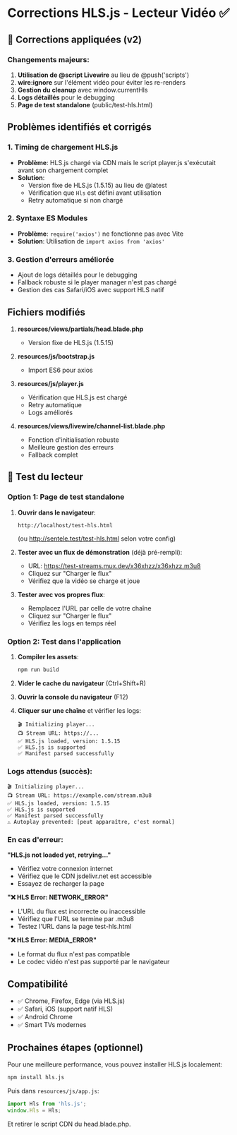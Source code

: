 # Corrections HLS.js - Lecteur Vidéo ✅

## 🔧 Corrections appliquées (v2)

### Changements majeurs:
1. **Utilisation de @script Livewire** au lieu de @push('scripts')
2. **wire:ignore** sur l'élément vidéo pour éviter les re-renders
3. **Gestion du cleanup** avec window.currentHls
4. **Logs détaillés** pour le debugging
5. **Page de test standalone** (public/test-hls.html)

## Problèmes identifiés et corrigés

### 1. **Timing de chargement HLS.js**
- **Problème**: HLS.js chargé via CDN mais le script player.js s'exécutait avant son chargement complet
- **Solution**: 
  - Version fixe de HLS.js (1.5.15) au lieu de @latest
  - Vérification que `Hls` est défini avant utilisation
  - Retry automatique si non chargé

### 2. **Syntaxe ES Modules**
- **Problème**: `require('axios')` ne fonctionne pas avec Vite
- **Solution**: Utilisation de `import axios from 'axios'`

### 3. **Gestion d'erreurs améliorée**
- Ajout de logs détaillés pour le debugging
- Fallback robuste si le player manager n'est pas chargé
- Gestion des cas Safari/iOS avec support HLS natif

## Fichiers modifiés

1. **resources/views/partials/head.blade.php**
   - Version fixe de HLS.js (1.5.15)

2. **resources/js/bootstrap.js**
   - Import ES6 pour axios

3. **resources/js/player.js**
   - Vérification que HLS.js est chargé
   - Retry automatique
   - Logs améliorés

4. **resources/views/livewire/channel-list.blade.php**
   - Fonction d'initialisation robuste
   - Meilleure gestion des erreurs
   - Fallback complet

## 🧪 Test du lecteur

### Option 1: Page de test standalone

1. **Ouvrir dans le navigateur**:
   ```
   http://localhost/test-hls.html
   ```
   (ou http://sentele.test/test-hls.html selon votre config)

2. **Tester avec un flux de démonstration** (déjà pré-rempli):
   - URL: https://test-streams.mux.dev/x36xhzz/x36xhzz.m3u8
   - Cliquez sur "Charger le flux"
   - Vérifiez que la vidéo se charge et joue

3. **Tester avec vos propres flux**:
   - Remplacez l'URL par celle de votre chaîne
   - Cliquez sur "Charger le flux"
   - Vérifiez les logs en temps réel

### Option 2: Test dans l'application

1. **Compiler les assets**:
   ```bash
   npm run build
   ```

2. **Vider le cache du navigateur** (Ctrl+Shift+R)

3. **Ouvrir la console du navigateur** (F12)

4. **Cliquer sur une chaîne** et vérifier les logs:
   ```
   🎬 Initializing player...
   📺 Stream URL: https://...
   ✅ HLS.js loaded, version: 1.5.15
   ✅ HLS.js is supported
   ✅ Manifest parsed successfully
   ```

### Logs attendus (succès):

```
🎬 Initializing player...
📺 Stream URL: https://example.com/stream.m3u8
✅ HLS.js loaded, version: 1.5.15
✅ HLS.js is supported
✅ Manifest parsed successfully
⚠️ Autoplay prevented: [peut apparaître, c'est normal]
```

### En cas d'erreur:

**"HLS.js not loaded yet, retrying..."**
- Vérifiez votre connexion internet
- Vérifiez que le CDN jsdelivr.net est accessible
- Essayez de recharger la page

**"❌ HLS Error: NETWORK_ERROR"**
- L'URL du flux est incorrecte ou inaccessible
- Vérifiez que l'URL se termine par .m3u8
- Testez l'URL dans la page test-hls.html

**"❌ HLS Error: MEDIA_ERROR"**
- Le format du flux n'est pas compatible
- Le codec vidéo n'est pas supporté par le navigateur

## Compatibilité

- ✅ Chrome, Firefox, Edge (via HLS.js)
- ✅ Safari, iOS (support natif HLS)
- ✅ Android Chrome
- ✅ Smart TVs modernes

## Prochaines étapes (optionnel)

Pour une meilleure performance, vous pouvez installer HLS.js localement:

```bash
npm install hls.js
```

Puis dans `resources/js/app.js`:
```javascript
import Hls from 'hls.js';
window.Hls = Hls;
```

Et retirer le script CDN du head.blade.php.
